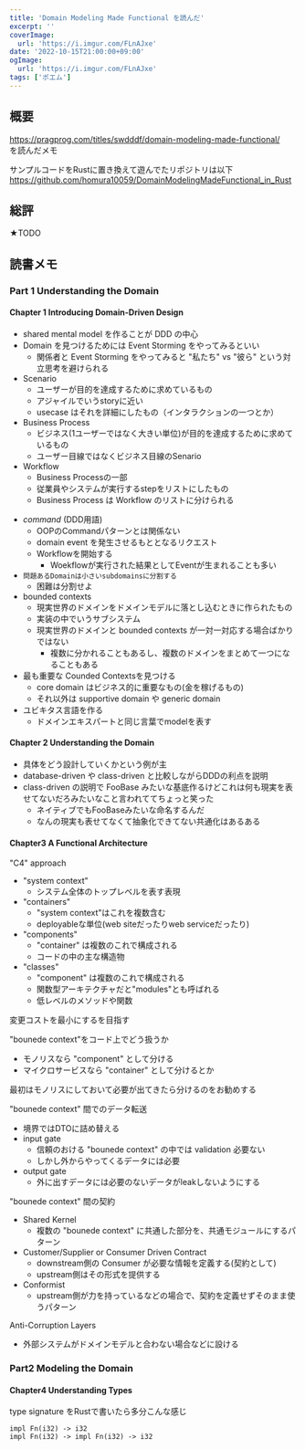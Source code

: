 ```yaml
---
title: 'Domain Modeling Made Functional を読んだ'
excerpt: ''
coverImage: 
  url: 'https://i.imgur.com/FLnAJxe'
date: '2022-10-15T21:00:00+09:00'
ogImage:
  url: 'https://i.imgur.com/FLnAJxe'
tags: ['ポエム']
---
```



## 概要

https://pragprog.com/titles/swdddf/domain-modeling-made-functional/  
を読んだメモ

サンプルコードをRustに置き換えて遊んでたリポジトリは以下
https://github.com/homura10059/DomainModelingMadeFunctional_in_Rust


## 総評

★TODO

## 読書メモ

### Part 1 Understanding the Domain

#### Chapter 1 Introducing Domain-Driven Design

- shared mental model を作ることが DDD の中心 
- Domain を見つけるためには Event Storming をやってみるといい
	- 関係者と Event Storming をやってみると "私たち" vs "彼ら" という対立思考を避けられる
- Scenario
	- ユーザーが目的を達成するために求めているもの
	- アジャイルでいうstoryに近い
	- usecase はそれを詳細にしたもの（インタラクションの一つとか）
- Business Process
	- ビジネス(1ユーザーではなく大きい単位)が目的を達成するために求めているもの
	- ユーザー目線ではなくビジネス目線のSenario
- Workflow
	- Business Processの一部
	- 従業員やシステムが実行するstepをリストにしたもの
	- Business Process は Workflow のリストに分けられる
* *command* (DDD用語)
	* OOPのCommandパターンとは関係ない
	* domain event を発生させるもととなるリクエスト
	* Workflowを開始する
		* Woekflowが実行された結果としてEventが生まれることも多い
* `問題あるDomainは小さいsubdomainsに分割する`
	* 困難は分割せよ
* bounded contexts
	* 現実世界のドメインをドメインモデルに落とし込むときに作られたもの
	* 実装の中でいうサブシステム
	* 現実世界のドメインと bounded contexts が一対一対応する場合ばかりではない
		* 複数に分かれることもあるし、複数のドメインをまとめて一つになることもある
* 最も重要な Counded Contextsを見つける
	* core domain はビジネス的に重要なもの(金を稼げるもの)
	* それ以外は supportive domain や generic domain
* ユビキタス言語を作る
	* ドメインエキスパートと同じ言葉でmodelを表す

#### Chapter 2 Understanding the Domain

- 具体をどう設計していくかという例が主
- database-driven や class-driven と比較しながらDDDの利点を説明
- class-driven の説明で FooBase みたいな基底作るけどこれは何も現実を表せてないだろみたいなこと言われててちょっと笑った
	- ネイティブでもFooBaseみたいな命名するんだ
	- なんの現実も表せてなくて抽象化できてない共通化はあるある


#### Chapter3 A Functional Architecture

"C4" approach
- "system context"
	- システム全体のトップレベルを表す表現
- "containers"
	- "system context"はこれを複数含む
	- deployableな単位(web siteだったりweb serviceだったり)
- "components"
	- "container" は複数のこれで構成される
	- コードの中の主な構造物
- "classes"
	- "component" は複数のこれで構成される
	- 関数型アーキテクチャだと"modules"とも呼ばれる
	- 低レベルのメソッドや関数

変更コストを最小にするを目指す

"bounede context"をコード上でどう扱うか
- モノリスなら "component" として分ける
- マイクロサービスなら "container" として分けるとか

最初はモノリスにしておいて必要が出てきたら分けるのをお勧めする

"bounede context" 間でのデータ転送
* 境界ではDTOに詰め替える
* input gate
	* 信頼のおける "bounede context" の中では validation 必要ない
	* しかし外からやってくるデータには必要
* output gate
	* 外に出すデータには必要のないデータがleakしないようにする

"bounede context" 間の契約
- Shared Kernel
	- 複数の "bounede context" に共通した部分を、共通モジュールにするパターン
- Customer/Supplier or Consumer Driven Contract
	- downstream側の Consumer が必要な情報を定義する(契約として)
	- upstream側はその形式を提供する
- Conformist
	- upstream側が力を持っているなどの場合で、契約を定義せずそのまま使うパターン

Anti-Corruption Layers
- 外部システムがドメインモデルと合わない場合などに設ける

### Part2 Modeling the Domain

#### Chapter4 Understanding Types

type signature をRustで書いたら多分こんな感じ
```
impl Fn(i32) -> i32
impl Fn(i32) -> impl Fn(i32) -> i32
```

